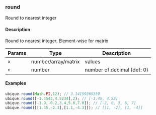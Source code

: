 ### round
Round to nearest integer


#### Description

Round to nearest integer. Element-wise for matrix


|Params|Type|Description
|---------|----|-----------
|`x` | number/array/matrix | values
|`n` | number | number of decimal (def: 0)


#### Examples

```js
ubique.round(Math.PI,12); // 3.14159265359
ubique.round([-1.4543,4.5234],2); // [-1.45, 4.52]
ubique.round([-1.9,-0.2,3.4,5.6,7.0]); // [-2, 0, 3, 6, 7]
ubique.round([[1.45,-2.3],[1.1,-4.3]]); // [[1, -2], [1, -4]]
```

